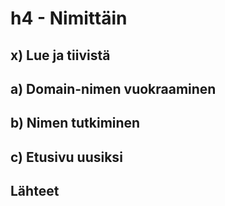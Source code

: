 # h4 - Nimittäin

## x) Lue ja tiivistä

## a) Domain-nimen vuokraaminen

## b) Nimen tutkiminen

## c) Etusivu uusiksi

## Lähteet
